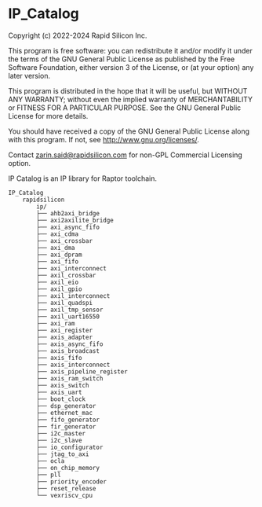 # IP_Catalog
Copyright (c) 2022-2024 Rapid Silicon Inc.

This program is free software: you can redistribute it and/or modify
it under the terms of the GNU General Public License as published by
the Free Software Foundation, either version 3 of the License, or
(at your option) any later version.

This program is distributed in the hope that it will be useful,
but WITHOUT ANY WARRANTY; without even the implied warranty of
MERCHANTABILITY or FITNESS FOR A PARTICULAR PURPOSE.  See the
GNU General Public License for more details.

You should have received a copy of the GNU General Public License
along with this program.  If not, see <http://www.gnu.org/licenses/>.

Contact zarin.said@rapidsilicon.com for non-GPL Commercial Licensing option.

IP Catalog is an IP library for Raptor toolchain.

	IP_Catalog
		rapidsilicon
			ip/
			├── ahb2axi_bridge
			├── axi2axilite_bridge
			├── axi_async_fifo
			├── axi_cdma
			├── axi_crossbar
			├── axi_dma
			├── axi_dpram
			├── axi_fifo
			├── axi_interconnect
			├── axil_crossbar
			├── axil_eio
			├── axil_gpio
			├── axil_interconnect
			├── axil_quadspi
			├── axil_tmp_sensor
			├── axil_uart16550
			├── axi_ram
			├── axi_register
			├── axis_adapter
			├── axis_async_fifo
			├── axis_broadcast
			├── axis_fifo
			├── axis_interconnect
			├── axis_pipeline_register
			├── axis_ram_switch
			├── axis_switch
			├── axis_uart
			├── boot_clock
			├── dsp_generator
			├── ethernet_mac
			├── fifo_generator
			├── fir_generator
			├── i2c_master
			├── i2c_slave
			├── io_configurator
			├── jtag_to_axi
			├── ocla
			├── on_chip_memory
			├── pll
			├── priority_encoder
			├── reset_release
			└── vexriscv_cpu
